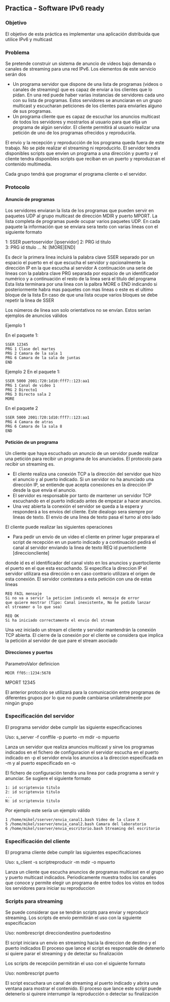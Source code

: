 ## Practica - Software IPv6 ready

### Objetivo

El objetivo de esta práctica es implementar una aplicación distribuida que utilice IPv6 y multicast

### Problema

Se pretende construir un sistema de anuncio de videos bajo demanda o canales de streaming para una red IPv6. Los elementos de este servicio serán dos

- Un programa servidor que dispone de una lista de programas (videos o canales de streaming) que es capaz de enviar a los clientes que lo pidan. En una red puede haber varias instancias de servidores cada uno con su lista de programas. Estos servidores se anunciaran en un grupo multicast y escucharan peticiones de los clientes para enviarles alguno de sus programas. 
- Un programa cliente que es capaz de escuchar los anuncios multicast de todos los servidores y mostrarlos al usuario para que elija un programa de algún servidor. El cliente permitirá al usuario realizar una petición de uno de los programas ofrecidos y reproducirla. 

El envío y la recepción y reproducción de los programa queda fuera de este trabajo. No se pide realizar el streaming ni reproducirlo. El servidor tendra disponibles scripts que envíen un programa a una dirección y puerto y el cliente tendra disponibles scripts que reciban en un puerto y reproduzcan el contenido multimedia.

Cada grupo tendrá que programar el programa cliente o el servidor.

### Protocolo

#### Anuncio de programas

Los servidores enviaran la lista de los programas que pueden servir en paquetes UDP al grupo multicast de dirección MDIR y puerto MPORT. La lista completa de programas puede ocupar varios paquetes UDP. En cada paquete la información que se enviara sera texto con varias lineas con el siguiente formato

1: SSER puertoservidor [ipservidor]
2: PRG id titulo  
3: PRG id titulo 
...
N: [MORE|END]

Es decir la primera linea incluirá la palabra clave SSER separado por un espacio el puerto en el que escucha el servidor y opcionalmente la dirección IP en la que escucha al servidor A continuación una serie de lineas con la palabra clave PRG separada por espacio de un identificador numérico y a continuación el resto de la linea será el titulo del programa Esta lista terminara por una linea con la palbra MORE o END indicando si posteriormente habra mas paquetes con mas lineas o este es el ultimo bloque de la lista En caso de que una lista ocupe varios bloques se debe repetir la linea de SSER

Los números de linea son solo orientativos no se envían. Estos serían ejemplos de anuncios válidos

Ejemplo 1

En el paquete 1:


```
SSER 12345
PRG 1 Clase del martes
PRG 2 Camara de la sala 1
PRG 6 Camara de la sala de juntas
END
```
Ejemplo 2
En el paquete 1:
```
SSER 5000 2001:720:1d10:fff7::123:aa1
PRG 1 Canal de video 1
PRG 2 Directo1
PRG 3 Directo sala 2
MORE
```
En el paquete 2
```
SSER 5000 2001:720:1d10:fff7::123:aa1
PRG 4 Camara de atras
PRG 6 Camara de la sala 8    
END
```

#### Petición de un programa

Un cliente que haya escuchado un anuncio de un servidor puede realizar una petición para recibir un programa de los anunciados. El protocolo para recibir un streaming es.

- El cliente realiza una conexión TCP a la dirección del servidor que hizo el anuncio y al puerto indicado. Si un servidor no ha anunciado una dirección IP, se entiende que acepta conexiones en la dirección IP desde la que envía el anuncio. 
- El servidor es responsable por tanto de mantener un servidor TCP escuchando en el puerto indicado antes de empezar a hacer anuncios. 
- Una vez abierta la conexión el servidor se queda a la espera y responderá a los envíos del cliente. Este diealogo sera siempre por lineas de texto. El envio de una linea de texto pasa el turno al otro lado 

El cliente puede realizar las siguientes operaciones

- Para pedir un envío de un video el cliente en primer lugar preparara el script de recepción en un puerto indicado y a continuación pedirá el canal al servidor enviando la linea de texto REQ id puertocliente [direccioncliente] 

donde id es el identificador del canal visto en los anuncios y puertocliente el puerto en el que esta escuchando. Si especifica la direccion IP el servidor utilizara esa dirección o en caso contrario utilizara el origen de esta conexión. El servidor contestara a esta petición con una de estas lineas
```
REQ FAIL mensaje
Si no va a servir la peticion indicando el mensaje de error 
que quiere mostrar (Tipo: Canal inexistente, No he podido lanzar
el streamer o lo que sea)
```
```
REQ OK
Si ha iniciado correctamente el envio del stream
```

Una vez iniciado un stream el cliente y servidor mantendrán la conexión TCP abierta. El cierre de la conexión por el cliente se considera que implica la petición al servidor de que pare el stream asociado

#### Direcciones y puertos

ParametroValor definicion

 `MDIR ff05::1234:5678`

 MPORT 12345

El anterior protocolo se utilizará para la comunicación entre programas de diferentes grupos por lo que no puede cambiarse unilateralmente por ningún grupo

### Especificación del servidor

El programa servidor debe cumplir las siguiente especificaciones

Uso: s_server -f conffile -p puerto -m mdir -o mpuerto

Lanza un servidor que realiza anuncios multicast y sirve los programas 
indicados en el fichero de configuracion
el servidor escucha en el puerto indicado en -p
el servidor envia los anuncios a la direccion especificada en -m
y al puerto especificado en -o

El fichero de configuración tendra una linea por cada programa a servir y anunciar. Se sugiere el siguiente formato
```
1: id scriptenvio titulo
2: id scriptenvio titulo
...
N: id scriptenvio titulo
```
Por ejemplo este sería un ejemplo válido
```
1 /home/mikel/sserver/envia_canal1.bash Video de la clase X
5 /home/mikel/sserver/envia_canal2.bash Camara del laboratorio
6 /home/mikel/sserver/envia_escritorio.bash Streaming del escritorio
```
### Especificación del cliente

El programa cliente debe cumplir las siguientes especificaciones

Uso: 
    s_client -s scriptreproducir -m mdir -o mpuerto

Lanza un cliente que escucha anuncios de programas multicast
en el grupo y puerto multicast indicados.
Periodicamente muestra todos los canales que conoce y permite elegir
un programa de entre todos los vistos en todos los servidores para iniciar
su reproduccion

### Scripts para streaming

Se puede considerar que se tendrán scripts para enviar y reproducir streaming. Los scripts de envío permitirán el uso con la siguiente especificacion

Uso: nombrescript direcciondestino puertodestino

El script iniciara un envio en streaming hacia la direccion de destino
y el puerto indicados
El proceso que lance el script es responsable de detenerlo si quiere parar
el streaming y de detectar su finalización

Los scripts de recepción permitirán el uso con el siguiente formato

Uso: nombrescript puerto

El script escuchara un canal de streaming al puerto indicado y abrira
una ventana para mostrar el contenido. El proceso que lance este script
puede detenerlo si quirere interrumpir la reproducción o detectar su
finalización
